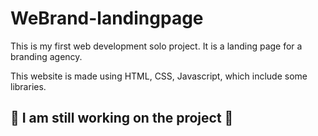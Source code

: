 # WeBrand-landingpage

This is my first web development solo project. It is a landing page for a branding agency.

This website is made using HTML, CSS, Javascript, which include some libraries.

## 🚧 I am still working on the project 🚧
